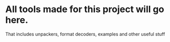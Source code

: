 # All tools made for this project will go here.
That includes unpackers, format decoders, examples and other useful stuff
